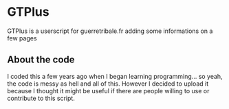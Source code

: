 GTPlus
======

GTPlus is a userscript for guerretribale.fr adding some informations on a few pages

## About the code
I coded this a few years ago when I began learning programming... so yeah, the code is messy as hell and all of this. However I decided to upload it because I thought it might be useful if there are people willing to use or contribute to this script.

